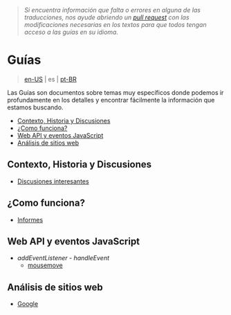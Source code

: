 > *Si encuentra información que falta o errores en alguna de las traducciones, nos ayude abriendo un [pull request](https://github.com/gbaptista/luminous/pulls) con las modificaciones necesarias en los textos para que todos tengan acceso a las guías en su idioma.*

# Guías
> [en-US](../../en-US/guides) | es | [pt-BR](../../pt-BR/guides)

Las Guías son documentos sobre temas muy específicos donde podemos ir profundamente en los detalles y encontrar fácilmente la información que estamos buscando.

- [Contexto, Historia y Discusiones](#contexto-historia-y-discusiones)
- [¿Como funciona?](#como-funciona)
- [Web API y eventos JavaScript](#web-api-y-eventos-javascript)
- [Análisis de sitios web](#análisis-de-sitios-web)

## Contexto, Historia y Discusiones
 - [Discusiones interesantes](./context/interesting-discussions.md)

## ¿Como funciona?

 - [Informes](./how-it-works/reports.md)

## Web API y eventos JavaScript

- *addEventListener* - *handleEvent*
  - [mousemove](./javascript/mousemove.md)

## Análisis de sitios web

 - [Google](./sites/google.md)
